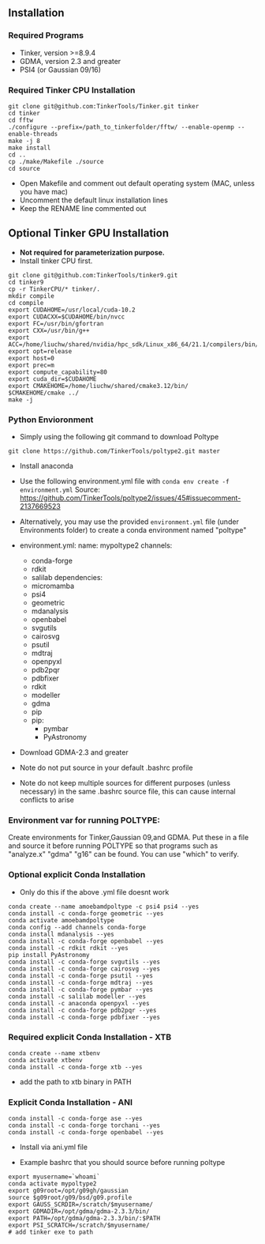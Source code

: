 ## Installation


### Required Programs
* Tinker, version >=8.9.4
* GDMA, version 2.3 and greater
* PSI4 (or Gaussian 09/16)


### Required Tinker CPU Installation
```
git clone git@github.com:TinkerTools/Tinker.git tinker
cd tinker
cd fftw
./configure --prefix=/path_to_tinkerfolder/fftw/ --enable-openmp --enable-threads
make -j 8
make install
cd ..
cp ./make/Makefile ./source
cd source
```
* Open Makefile and comment out default operating system (MAC, unless you have mac)
* Uncomment the default linux installation lines
* Keep the RENAME line commented out


## Optional Tinker GPU Installation
* **Not required for parameterization purpose.**
* Install tinker CPU first. 
```
git clone git@github.com:TinkerTools/tinker9.git
cd tinker9
cp -r TinkerCPU/* tinker/.
mkdir compile
cd compile
export CUDAHOME=/usr/local/cuda-10.2
export CUDACXX=$CUDAHOME/bin/nvcc
export FC=/usr/bin/gfortran
export CXX=/usr/bin/g++
export ACC=/home/liuchw/shared/nvidia/hpc_sdk/Linux_x86_64/21.1/compilers/bin/nvc++
export opt=release
export host=0
export prec=m
export compute_capability=80
export cuda_dir=$CUDAHOME
export CMAKEHOME=/home/liuchw/shared/cmake3.12/bin/
$CMAKEHOME/cmake ../
make -j
```


### Python Envioronment
* Simply using the following git command to download Poltype
```shell
git clone https://github.com/TinkerTools/poltype2.git master
```

* Install anaconda
* Use the following environment.yml file with `conda env create -f environment.yml` Source: https://github.com/TinkerTools/poltype2/issues/45#issuecomment-2137669523 
* Alternatively, you may use the provided `environment.yml` file (under Environments folder) to create a conda environment named "poltype"
* environment.yml:
  name: mypoltype2
  channels:
  - conda-forge
  - rdkit
  - salilab
  dependencies:
  - micromamba
  - psi4
  - geometric
  - mdanalysis
  - openbabel
  - svgutils
  - cairosvg
  - psutil
  - mdtraj
  - openpyxl
  - pdb2pqr
  - pdbfixer
  - rdkit
  - modeller
  - gdma
  - pip
  - pip:
    - pymbar
    - PyAstronomy


* Download GDMA-2.3 and greater
* Note do not put source in your default .bashrc profile
* Note do not keep multiple sources for different purposes (unless necessary) in the same .bashrc source file, this can cause internal conflicts to arise

### Environment var for running POLTYPE:
 Create environments for Tinker,Gaussian 09,and GDMA. Put these in a file and source it before running POLTYPE so that programs such as "analyze.x" "gdma" "g16" can be found. You can use "which" to verify.

### Optional explicit Conda Installation
* Only do this if the above .yml file doesnt work
```
conda create --name amoebamdpoltype -c psi4 psi4 --yes
conda install -c conda-forge geometric --yes
conda activate amoebamdpoltype
conda config --add channels conda-forge
conda install mdanalysis --yes
conda install -c conda-forge openbabel --yes
conda install -c rdkit rdkit --yes
pip install PyAstronomy
conda install -c conda-forge svgutils --yes
conda install -c conda-forge cairosvg --yes
conda install -c conda-forge psutil --yes
conda install -c conda-forge mdtraj --yes
conda install -c conda-forge pymbar --yes
conda install -c salilab modeller --yes
conda install -c anaconda openpyxl --yes
conda install -c conda-forge pdb2pqr --yes
conda install -c conda-forge pdbfixer --yes
```

### Required explicit Conda Installation - XTB
```
conda create --name xtbenv
conda activate xtbenv
conda install -c conda-forge xtb --yes
```
* add the path to xtb binary in PATH


### Explicit Conda Installation - ANI
```
conda install -c conda-forge ase --yes
conda install -c conda-forge torchani --yes
conda install -c conda-forge openbabel --yes
```
* Install via ani.yml file

* Example bashrc that you should source before running poltype
```shell
export myusername=`whoami`
conda activate mypoltype2
export g09root=/opt/g09gh/gaussian
source $g09root/g09/bsd/g09.profile
export GAUSS_SCRDIR=/scratch/$myusername/
export GDMADIR=/opt/gdma/gdma-2.3.3/bin/
export PATH=/opt/gdma/gdma-2.3.3/bin/:$PATH
export PSI_SCRATCH=/scratch/$myusername/
# add tinker exe to path
```

